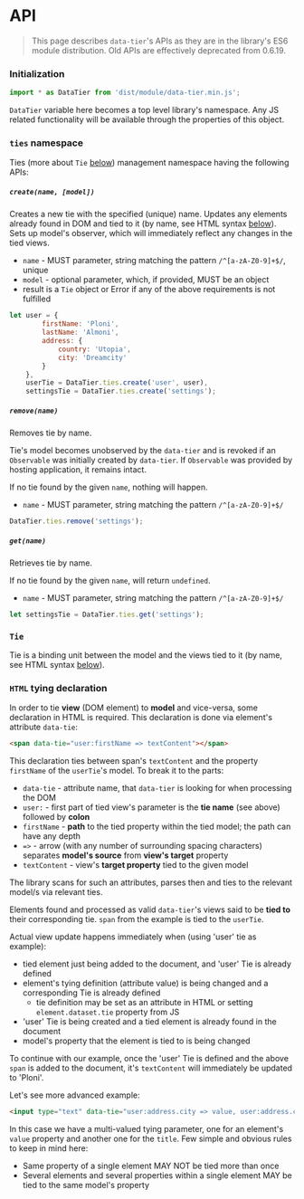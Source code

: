 # API

> This page describes `data-tier`'s APIs as they are in the library's ES6 module distribution.
Old APIs are effectively deprecated from 0.6.19.

### Initialization
```javascript
import * as DataTier from 'dist/module/data-tier.min.js';
```
`DataTier` variable here becomes a top level library's namespace.
Any JS related functionality will be available through the properties of this object.

### `ties` namespace
Ties (more about `Tie` [below](#tie)) management namespace having the following APIs:
##### `create(name, [model])`
Creates a new tie with the specified (unique) name.
Updates any elements already found in DOM and tied to it (by name, see HTML syntax [below](#html)).
Sets up model's observer, which will immediately reflect any changes in the tied views.

* `name` - MUST parameter, string matching the pattern `/^[a-zA-Z0-9]+$/`, unique
* `model` - optional parameter, which, if provided, MUST be an object
* result is a `Tie` object or Error if any of the above requirements is not fulfilled

```javascript
let user = {
        firstName: 'Ploni',
        lastName: 'Almoni',
        address: {
            country: 'Utopia',
            city: 'Dreamcity'
        }
    },
    userTie = DataTier.ties.create('user', user),
    settingsTie = DataTier.ties.create('settings');
```
##### `remove(name)`
Removes tie by name.

Tie's model becomes unobserved by the `data-tier` and is revoked if an `Observable` was initially created by `data-tier`.
If `Observable` was provided by hosting application, it remains intact.

If no tie found by the given `name`, nothing will happen.

* `name` - MUST parameter, string matching the pattern `/^[a-zA-Z0-9]+$/`

```javascript
DataTier.ties.remove('settings');
```

##### `get(name)`
Retrieves tie by name.

If no tie found by the given `name`, will return `undefined`.

* `name` - MUST parameter, string matching the pattern `/^[a-zA-Z0-9]+$/`

```javascript
let settingsTie = DataTier.ties.get('settings');
```

### `Tie`
Tie is a binding unit between the model and the views tied to it (by name, see HTML syntax [below](#html)).


### `HTML` tying declaration
In order to tie **view** (DOM element) to **model** and vice-versa, some declaration in HTML is required.
This declaration is done via element's attribute `data-tie`:

```html
<span data-tie="user:firstName => textContent"></span>
```

This declaration ties between span's `textContent` and the property `firstName` of the `userTie`'s model. To break it to the parts:
* `data-tie` - attribute name, that `data-tier` is looking for when processing the DOM
* `user:` - first part of tied view's parameter is the **tie name** (see above) followed by **colon**
* `firstName` - **path** to the tied property within the tied model; the path can have any depth
* `=>` - arrow (with any number of surrounding spacing characters) separates **model's source** from **view's target** property
* `textContent` - view's **target property** tied to the given model

The library scans for such an attributes, parses then and ties to the relevant model/s via relevant ties.

Elements found and processed as valid `data-tier`'s views said to be **tied to** their corresponding tie.
`span` from the example is tied to the `userTie`.

Actual view update happens immediately when (using 'user' tie as example):
* tied element just being added to the document, and 'user' Tie is already defined
* element's tying definition (attribute value) is being changed and a corresponding Tie is already defined
  * tie definition may be set as an attribute in HTML or setting `element.dataset.tie` property from JS
* 'user' Tie is being created and a tied element is already found in the document
* model's property that the element is tied to is being changed

To continue with our example, once the 'user' Tie is defined and the above `span` is added to the document, it's `textContent` will immediately be updated to 'Ploni'.

Let's see more advanced example:

```html
<input type="text" data-tie="user:address.city => value, user:address.country => title">
```

In this case we have a multi-valued tying parameter, one for an element's `value` property and another one for the `title`.
Few simple and obvious rules to keep in mind here:

* Same property of a single element MAY NOT be tied more than once
* Several elements and several properties within a single element MAY be tied to the same model's property

